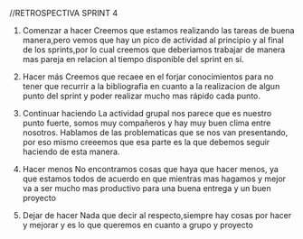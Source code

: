 //RETROSPECTIVA SPRINT 4

1. Comenzar a hacer
Creemos que estamos realizando las tareas de buena manera,pero vemos que hay un pico de actividad al principio y al final de los sprints,por lo cual creemos que deberiamos trabajar de manera mas pareja en relacion al tiempo disponible del sprint en sí.

2. Hacer más
Creemos que recaee en el forjar conocimientos para no tener que recurrir a la bibliografia en cuanto a la realizacion de algun punto del sprint y poder realizar mucho mas rápido cada punto.

3. Continuar haciendo
La actividad grupal nos parece que es nuestro punto fuerte, somos muy compañeros y hay muy buen clima entre nosotros. Hablamos de las problematicas que se nos van presentando, por eso mismo creeemos que esa parte es la que debemos seguir haciendo de esta manera.

4. Hacer menos
No encontramos cosas que haya que hacer menos, ya que estamos todos de acuerdo en que mientras mas hagamos y mejor va a ser mucho mas productivo para una buena entrega y un buen proyecto

5. Dejar de hacer
Nada que decir al respecto,siempre hay cosas por hacer y mejorar y es lo que queremos en cuanto a grupo y proyecto